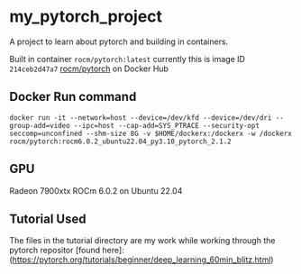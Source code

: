 # my_pytorch_project

A project to learn about pytorch and building in containers.

Built in container `rocm/pytorch:latest` currently this is image ID `214ceb2d47a7`
[rocm/pytorch](https://hub.docker.com/r/rocm/pytorch/#!) on Docker Hub

## Docker Run command

`docker run -it --network=host --device=/dev/kfd --device=/dev/dri --group-add=video --ipc=host --cap-add=SYS_PTRACE --security-opt seccomp=unconfined --shm-size 8G -v $HOME/dockerx:/dockerx -w /dockerx rocm/pytorch:rocm6.0.2_ubuntu22.04_py3.10_pytorch_2.1.2 `

## GPU

Radeon 7900xtx ROCm 6.0.2 on Ubuntu 22.04

## Tutorial Used

The files in the tutorial directory are my work while working through the pytorch repositor [found here]:(https://pytorch.org/tutorials/beginner/deep_learning_60min_blitz.html)

